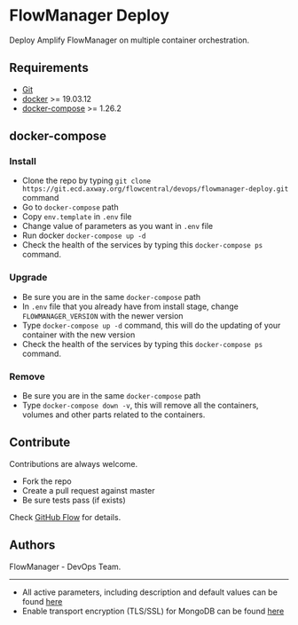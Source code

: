 # FlowManager Deploy

Deploy Amplify FlowManager on multiple container orchestration.

## Requirements

* [Git](https://git-scm.com/book/en/v2/Getting-Started-Installing-Git)
* [docker](https://docs.docker.com/engine/install/) >= 19.03.12
* [docker-compose](https://docs.docker.com/compose/install/) >= 1.26.2

## docker-compose

### Install

* Clone the repo by typing `git clone https://git.ecd.axway.org/flowcentral/devops/flowmanager-deploy.git` command
* Go to `docker-compose` path
* Copy `env.template` in `.env` file
* Change value of parameters as you want in `.env` file
* Run docker `docker-compose up -d`
* Check the health of the services by typing this `docker-compose ps` command.

### Upgrade

* Be sure you are in the same `docker-compose` path
* In `.env` file that you already have from install stage, change `FLOWMANAGER_VERSION` with the newer version
* Type `docker-compose up -d` command, this will do the updating of your container with the new version
* Check the health of the services by typing this `docker-compose ps` command.

### Remove

* Be sure you are in the same `docker-compose` path
* Type `docker-compose down -v`, this will remove all the containers, volumes and other parts related to the containers.

## Contribute

Contributions are always welcome.

* Fork the repo
* Create a pull request against master
* Be sure tests pass (if exists)

Check [GitHub Flow](https://guides.github.com/introduction/flow/) for details.

## Authors

FlowManager - DevOps Team.

***

* All active parameters, including description and default values can be found [here](docs/parameters.md)
* Enable transport encryption (TLS/SSL) for MongoDB can be found [here](docs/mongo_tls_ssl.md)
